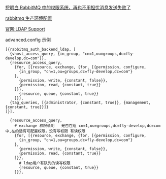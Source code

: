 [捋明白 RabbitMQ 中的权限系统，再也不用担忧消息发送失败了](https://blog.csdn.net/SharingOfficer/article/details/121754092)

[rabbitmq 生产环境配置](https://www.cnblogs.com/operationhome/p/10483840.html)

[官网:LDAP Support](https://www.rabbitmq.com/ldap.html)

advanced.config 示例
```shell
[{rabbitmq_auth_backend_ldap, [
  {vhost_access_query, {in_group, "cn=1,ou=groups,dc=fly-develop,dc=com"}},
  {resource_access_query,
    {for, [{resource, exchange, {for, [{permission, configure,
      {in_group, "cn=1,ou=groups,dc=fly-develop,dc=com"}
    },
      {permission, write, {constant, false}},
      {permission, read, {constant, true}}
    ]}},
      {resource, queue, {constant, true}}
    ]}},
  {tag_queries, [{administrator, {constant, true}}, {management, {constant, true}}]}
]}].
```


```shell
  {resource_access_query,
    # exchange 权限说明   是否在组 cn=1,ou=groups,dc=fly-develop,dc=com 中,在的话有可配置权限，没有写权限 有读权限
    {for, [{resource, exchange, {for, [{permission, configure,
      {in_group, "cn=1,ou=groups,dc=fly-develop,dc=com"}
    },
      {permission, write, {constant, false}},
      {permission, read, {constant, true}}
    ]}},
      # ldap用户有队列的读写权限
      {resource, queue, {constant, true}}
    ]}},
```